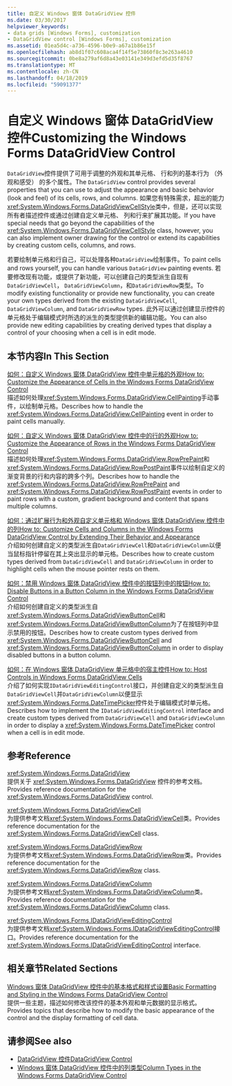 ```yaml
---
title: 自定义 Windows 窗体 DataGridView 控件
ms.date: 03/30/2017
helpviewer_keywords:
- data grids [Windows Forms], customization
- DataGridView control [Windows Forms], customization
ms.assetid: 01ea5d4c-a736-4596-b0e9-a67a1b86e15f
ms.openlocfilehash: ab8d1f07c608aca4f14f5e73860f8c3e263a4610
ms.sourcegitcommit: 0be8a279af6d8a43e03141e349d3efd5d35f8767
ms.translationtype: MT
ms.contentlocale: zh-CN
ms.lasthandoff: 04/18/2019
ms.locfileid: "59091377"
---
```

# <a name="customizing-the-windows-forms-datagridview-control"></a><span data-ttu-id="7f136-102">自定义 Windows 窗体 DataGridView 控件</span><span class="sxs-lookup"><span data-stu-id="7f136-102">Customizing the Windows Forms DataGridView Control</span></span>
<span data-ttu-id="7f136-103">`DataGridView`控件提供了可用于调整的外观和其单元格、 行和列的基本行为 （外观和感受） 的多个属性。</span><span class="sxs-lookup"><span data-stu-id="7f136-103">The `DataGridView` control provides several properties that you can use to adjust the appearance and basic behavior (look and feel) of its cells, rows, and columns.</span></span> <span data-ttu-id="7f136-104">如果您有特殊需求，超出的能力<xref:System.Windows.Forms.DataGridViewCellStyle>类中，但是，还可以实现所有者描述控件或通过创建自定义单元格、 列和行来扩展其功能。</span><span class="sxs-lookup"><span data-stu-id="7f136-104">If you have special needs that go beyond the capabilities of the <xref:System.Windows.Forms.DataGridViewCellStyle> class, however, you can also implement owner drawing for the control or extend its capabilities by creating custom cells, columns, and rows.</span></span>  
  
 <span data-ttu-id="7f136-105">若要绘制单元格和行自己，可以处理各种`DataGridView`绘制事件。</span><span class="sxs-lookup"><span data-stu-id="7f136-105">To paint cells and rows yourself, you can handle various `DataGridView` painting events.</span></span> <span data-ttu-id="7f136-106">若要修改现有功能，或提供了新功能，可以创建自己的类型派生自现有`DataGridViewCell`， `DataGridViewColumn`，和`DataGridViewRow`类型。</span><span class="sxs-lookup"><span data-stu-id="7f136-106">To modify existing functionality or provide new functionality, you can create your own types derived from the existing `DataGridViewCell`, `DataGridViewColumn`, and `DataGridViewRow` types.</span></span> <span data-ttu-id="7f136-107">此外可以通过创建显示控件的单元格处于编辑模式时所选的派生的类型提供新的编辑功能。</span><span class="sxs-lookup"><span data-stu-id="7f136-107">You can also provide new editing capabilities by creating derived types that display a control of your choosing when a cell is in edit mode.</span></span>  
  
## <a name="in-this-section"></a><span data-ttu-id="7f136-108">本节内容</span><span class="sxs-lookup"><span data-stu-id="7f136-108">In This Section</span></span>  
 [<span data-ttu-id="7f136-109">如何：自定义 Windows 窗体 DataGridView 控件中单元格的外观</span><span class="sxs-lookup"><span data-stu-id="7f136-109">How to: Customize the Appearance of Cells in the Windows Forms DataGridView Control</span></span>](customize-the-appearance-of-cells-in-the-datagrid.md)  
 <span data-ttu-id="7f136-110">描述如何处理<xref:System.Windows.Forms.DataGridView.CellPainting>手动事件，以绘制单元格。</span><span class="sxs-lookup"><span data-stu-id="7f136-110">Describes how to handle the <xref:System.Windows.Forms.DataGridView.CellPainting> event in order to paint cells manually.</span></span>  
  
 [<span data-ttu-id="7f136-111">如何：自定义 Windows 窗体 DataGridView 控件中的行的外观</span><span class="sxs-lookup"><span data-stu-id="7f136-111">How to: Customize the Appearance of Rows in the Windows Forms DataGridView Control</span></span>](customize-the-appearance-of-rows-in-the-datagrid.md)  
 <span data-ttu-id="7f136-112">描述如何处理<xref:System.Windows.Forms.DataGridView.RowPrePaint>和<xref:System.Windows.Forms.DataGridView.RowPostPaint>事件以绘制自定义的渐变背景的行和内容的跨多个列。</span><span class="sxs-lookup"><span data-stu-id="7f136-112">Describes how to handle the <xref:System.Windows.Forms.DataGridView.RowPrePaint> and <xref:System.Windows.Forms.DataGridView.RowPostPaint> events in order to paint rows with a custom, gradient background and content that spans multiple columns.</span></span>  
  
 [<span data-ttu-id="7f136-113">如何：通过扩展行为和外观自定义单元格和 Windows 窗体 DataGridView 控件中的列</span><span class="sxs-lookup"><span data-stu-id="7f136-113">How to: Customize Cells and Columns in the Windows Forms DataGridView Control by Extending Their Behavior and Appearance</span></span>](customize-cells-and-columns-in-the-datagrid-by-extending-behavior.md)  
 <span data-ttu-id="7f136-114">介绍如何创建自定义的类型派生自`DataGridViewCell`和`DataGridViewColumn`以便当鼠标指针停留在其上突出显示的单元格。</span><span class="sxs-lookup"><span data-stu-id="7f136-114">Describes how to create custom types derived from `DataGridViewCell` and `DataGridViewColumn` in order to highlight cells when the mouse pointer rests on them.</span></span>  
  
 [<span data-ttu-id="7f136-115">如何：禁用 Windows 窗体 DataGridView 控件中的按钮列中的按钮</span><span class="sxs-lookup"><span data-stu-id="7f136-115">How to: Disable Buttons in a Button Column in the Windows Forms DataGridView Control</span></span>](disable-buttons-in-a-button-column-in-the-datagrid.md)  
 <span data-ttu-id="7f136-116">介绍如何创建自定义的类型派生自<xref:System.Windows.Forms.DataGridViewButtonCell>和<xref:System.Windows.Forms.DataGridViewButtonColumn>为了在按钮列中显示禁用的按钮。</span><span class="sxs-lookup"><span data-stu-id="7f136-116">Describes how to create custom types derived from <xref:System.Windows.Forms.DataGridViewButtonCell> and <xref:System.Windows.Forms.DataGridViewButtonColumn> in order to display disabled buttons in a button column.</span></span>  
  
 [<span data-ttu-id="7f136-117">如何：在 Windows 窗体 DataGridView 单元格中的宿主控件</span><span class="sxs-lookup"><span data-stu-id="7f136-117">How to: Host Controls in Windows Forms DataGridView Cells</span></span>](how-to-host-controls-in-windows-forms-datagridview-cells.md)  
 <span data-ttu-id="7f136-118">介绍了如何实现`IDataGridViewEditingControl`接口，并创建自定义的类型派生自`DataGridViewCell`并`DataGridViewColumn`以便显示<xref:System.Windows.Forms.DateTimePicker>控件处于编辑模式时单元格。</span><span class="sxs-lookup"><span data-stu-id="7f136-118">Describes how to implement the `IDataGridViewEditingControl` interface and create custom types derived from `DataGridViewCell` and `DataGridViewColumn` in order to display a <xref:System.Windows.Forms.DateTimePicker> control when a cell is in edit mode.</span></span>  
  
## <a name="reference"></a><span data-ttu-id="7f136-119">参考</span><span class="sxs-lookup"><span data-stu-id="7f136-119">Reference</span></span>  
 <xref:System.Windows.Forms.DataGridView>  
 <span data-ttu-id="7f136-120">提供关于 <xref:System.Windows.Forms.DataGridView> 控件的参考文档。</span><span class="sxs-lookup"><span data-stu-id="7f136-120">Provides reference documentation for the <xref:System.Windows.Forms.DataGridView> control.</span></span>  
  
 <xref:System.Windows.Forms.DataGridViewCell>  
 <span data-ttu-id="7f136-121">为提供参考文档<xref:System.Windows.Forms.DataGridViewCell>类。</span><span class="sxs-lookup"><span data-stu-id="7f136-121">Provides reference documentation for the <xref:System.Windows.Forms.DataGridViewCell> class.</span></span>  
  
 <xref:System.Windows.Forms.DataGridViewRow>  
 <span data-ttu-id="7f136-122">为提供参考文档<xref:System.Windows.Forms.DataGridViewRow>类。</span><span class="sxs-lookup"><span data-stu-id="7f136-122">Provides reference documentation for the <xref:System.Windows.Forms.DataGridViewRow> class.</span></span>  
  
 <xref:System.Windows.Forms.DataGridViewColumn>  
 <span data-ttu-id="7f136-123">为提供参考文档<xref:System.Windows.Forms.DataGridViewColumn>类。</span><span class="sxs-lookup"><span data-stu-id="7f136-123">Provides reference documentation for the <xref:System.Windows.Forms.DataGridViewColumn> class.</span></span>  
  
 <xref:System.Windows.Forms.IDataGridViewEditingControl>  
 <span data-ttu-id="7f136-124">为提供参考文档<xref:System.Windows.Forms.IDataGridViewEditingControl>接口。</span><span class="sxs-lookup"><span data-stu-id="7f136-124">Provides reference documentation for the <xref:System.Windows.Forms.IDataGridViewEditingControl> interface.</span></span>  
  
## <a name="related-sections"></a><span data-ttu-id="7f136-125">相关章节</span><span class="sxs-lookup"><span data-stu-id="7f136-125">Related Sections</span></span>  
 [<span data-ttu-id="7f136-126">Windows 窗体 DataGridView 控件中的基本格式和样式设置</span><span class="sxs-lookup"><span data-stu-id="7f136-126">Basic Formatting and Styling in the Windows Forms DataGridView Control</span></span>](basic-formatting-and-styling-in-the-windows-forms-datagridview-control.md)  
 <span data-ttu-id="7f136-127">提供一些主题，描述如何修改该控件的基本外观和单元数据的显示格式。</span><span class="sxs-lookup"><span data-stu-id="7f136-127">Provides topics that describe how to modify the basic appearance of the control and the display formatting of cell data.</span></span>  
  
## <a name="see-also"></a><span data-ttu-id="7f136-128">请参阅</span><span class="sxs-lookup"><span data-stu-id="7f136-128">See also</span></span>

- [<span data-ttu-id="7f136-129">DataGridView 控件</span><span class="sxs-lookup"><span data-stu-id="7f136-129">DataGridView Control</span></span>](datagridview-control-windows-forms.md)
- [<span data-ttu-id="7f136-130">Windows 窗体 DataGridView 控件中的列类型</span><span class="sxs-lookup"><span data-stu-id="7f136-130">Column Types in the Windows Forms DataGridView Control</span></span>](column-types-in-the-windows-forms-datagridview-control.md)

